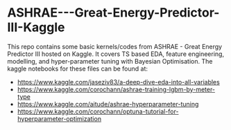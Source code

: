 # ASHRAE---Great-Energy-Predictor-III-Kaggle
This repo contains some basic kernels/codes from ASHRAE - Great Energy Predictor III hosted on Kaggle. It covers TS based EDA, feature engineering, modelling, and hyper-parameter tuning with Bayesian Optimisation.
The kaggle notebooks for these files can be found at:
* https://www.kaggle.com/jaseziv83/a-deep-dive-eda-into-all-variables
* https://www.kaggle.com/corochann/ashrae-training-lgbm-by-meter-type
* https://www.kaggle.com/aitude/ashrae-hyperparameter-tuning
* https://www.kaggle.com/corochann/optuna-tutorial-for-hyperparameter-optimization

